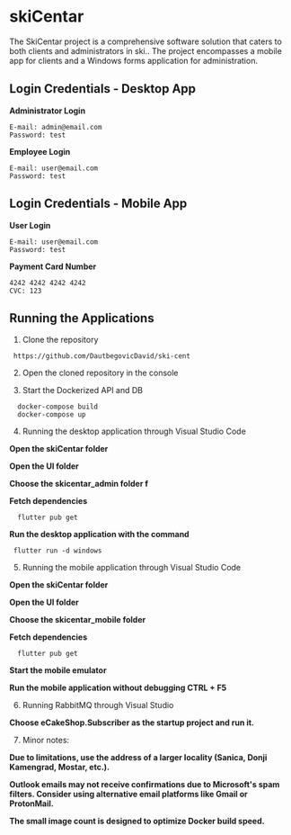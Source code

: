 
# skiCentar

The SkiCentar project is a comprehensive software solution that caters to both clients and administrators in ski.. The project encompasses a mobile app for clients and a Windows forms application for administration.


## Login Credentials - Desktop App

**Administrator Login**

```plaintext
E-mail: admin@email.com
Password: test
```

**Employee Login**

```plaintext
E-mail: user@email.com
Password: test
```


 

## Login Credentials - Mobile App

**User Login**

```plaintext
E-mail: user@email.com
Password: test
```

**Payment Card Number**
```plaintext
4242 4242 4242 4242
CVC: 123
```
## Running the Applications

1. Clone the repository
```plaintext
 https://github.com/DautbegovicDavid/ski-cent
 ```

2. Open the cloned repository in the console

3. Start the Dockerized API and DB
```plaintext
  docker-compose build
  docker-compose up
```
4. Running the desktop application through Visual Studio Code

**Open the skiCentar folder**

**Open the UI folder**

**Choose the skicentar_admin folder f**

**Fetch dependencies**
```plaintext
  flutter pub get
```
**Run the desktop application with the command**
```plaintext
 flutter run -d windows
```
5. Running the mobile application through Visual Studio Code

**Open the skiCentar folder**

**Open the UI folder**

**Choose the skicentar_mobile folder**

**Fetch dependencies**
```plaintext
  flutter pub get
```
**Start the mobile emulator**

**Run the mobile application without debugging CTRL + F5**

6. Running RabbitMQ through Visual Studio

**Choose eCakeShop.Subscriber as the startup project and run it.**

7. Minor notes:

**Due to limitations, use the address of a larger locality (Sanica, Donji Kamengrad, Mostar, etc.).**

**Outlook emails may not receive confirmations due to Microsoft's spam filters. Consider using alternative email platforms like Gmail or ProtonMail.**

**The small image count is designed to optimize Docker build speed.**